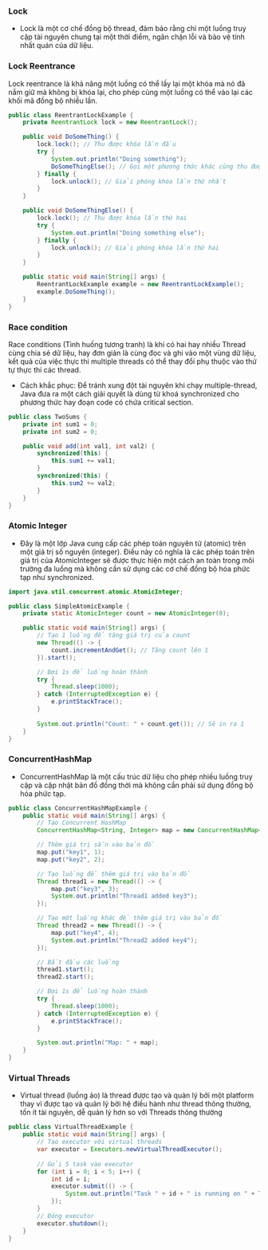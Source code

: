 ### Lock
- Lock là một cơ chế đồng bộ thread, đảm bảo rằng chỉ một luồng truy cập tài nguyên chung tại một thời điểm, ngăn chặn lỗi và bảo vệ tính nhất quán của dữ liệu.
### Lock Reentrance
Lock reentrance là khả năng một luồng có thể lấy lại một khóa mà nó đã nắm giữ mà không bị khóa lại, cho phép cùng một luồng có thể vào lại các khối mã đồng bộ nhiều lần.
```java
public class ReentrantLockExample {
    private ReentrantLock lock = new ReentrantLock();

    public void DoSomeThing() {
        lock.lock(); // Thu được khóa lần đầu
        try {
            System.out.println("Doing something");
            DoSomeThingElse(); // Gọi một phương thức khác cũng thu được cùng khóa
        } finally {
            lock.unlock(); // Giải phóng khóa lần thứ nhất
        }
    }

    public void DoSomeThingElse() {
        lock.lock(); // Thu được khóa lần thứ hai
        try {
            System.out.println("Doing something else");
        } finally {
            lock.unlock(); // Giải phóng khóa lần thứ hai
        }
    }

    public static void main(String[] args) {
        ReentrantLockExample example = new ReentrantLockExample();
        example.DoSomeThing();
    }
}
```

### Race condition
Race conditions (Tình huống tương tranh) là khi có hai hay nhiều Thread cùng chia sẻ dữ liệu, hay đơn giản là cùng đọc và ghi vào một vùng dữ liệu, kết quả của việc thực thi multiple threads có thể thay đổi phụ thuộc vào thứ tự thực thi các thread.  
- Cách khắc phục:
  Để tránh xung đột tài nguyên khi chạy multiple-thread, Java đưa ra một cách giải quyết là dùng từ khoá synchronized cho phương thức hay đoạn code có chứa critical section.
```java
public class TwoSums {
    private int sum1 = 0;
    private int sum2 = 0;

    public void add(int val1, int val2) {
        synchronized(this) {
            this.sum1 += val1;
        }
        synchronized(this) {
            this.sum2 += val2;
        }
    }
}
```
### Atomic Integer
- Đây là một lớp Java cung cấp các phép toán nguyên tử (atomic) trên một giá trị số nguyên (integer). Điều này có nghĩa là các phép toán trên giá trị của AtomicInteger sẽ được thực hiện một cách an toàn trong môi trường đa luồng mà không cần sử dụng các cơ chế đồng bộ hóa phức tạp như synchronized.  
```java
import java.util.concurrent.atomic.AtomicInteger;

public class SimpleAtomicExample {
    private static AtomicInteger count = new AtomicInteger(0);

    public static void main(String[] args) {
        // Tạo 1 luồng để tăng giá trị của count
        new Thread(() -> {
            count.incrementAndGet(); // Tăng count lên 1
        }).start();

        // Đợi 1s để luồng hoàn thành
        try {
            Thread.sleep(1000); 
        } catch (InterruptedException e) {
            e.printStackTrace();
        }
        
        System.out.println("Count: " + count.get()); // Sẽ in ra 1
    }
}
```

### ConcurrentHashMap
- ConcurrentHashMap là một cấu trúc dữ liệu cho phép nhiều luồng truy cập và cập nhật bản đồ đồng thời mà không cần phải sử dụng đồng bộ hóa phức tạp.
```java
public class ConcurrentHashMapExample {
    public static void main(String[] args) {
        // Tạo Concurrent HashMap
        ConcurrentHashMap<String, Integer> map = new ConcurrentHashMap<>();

        // Thêm giá trị sẵn vào bản đồ
        map.put("key1", 1);
        map.put("key2", 2);

        // Tạo luồng để thêm giá trị vào bản đồ
        Thread thread1 = new Thread(() -> {
            map.put("key3", 3);
            System.out.println("Thread1 added key3");
        });

        // Tạo một luồng khác để thêm giá trị vào bản đồ
        Thread thread2 = new Thread(() -> {
            map.put("key4", 4);
            System.out.println("Thread2 added key4");
        });

        // Bắt đầu các luồng
        thread1.start();
        thread2.start();

        // Đợi 1s để luồng hoàn thành
        try {
            Thread.sleep(1000);
        } catch (InterruptedException e) {
            e.printStackTrace();
        }

        System.out.println("Map: " + map);
    }
}
```

### Virtual Threads
- Virtual thread (luồng ảo) là thread được tạo và quản lý bởi một platform thay vì được tạo và quản lý bởi hệ điều hành như thread thông thường, tốn ít tài nguyên, dễ quản lý hơn so với Threads thông thường
```java
public class VirtualThreadExample {
    public static void main(String[] args) {
        // Tạo executor với virtual threads
        var executor = Executors.newVirtualThreadExecutor();
        
        // Gửi 5 task vào executor
        for (int i = 0; i < 5; i++) {
            int id = i;
            executor.submit(() -> {
                System.out.println("Task " + id + " is running on " + Thread.currentThread().getName());
            });
        }
        // Đóng executor
        executor.shutdown();
    }
}
```